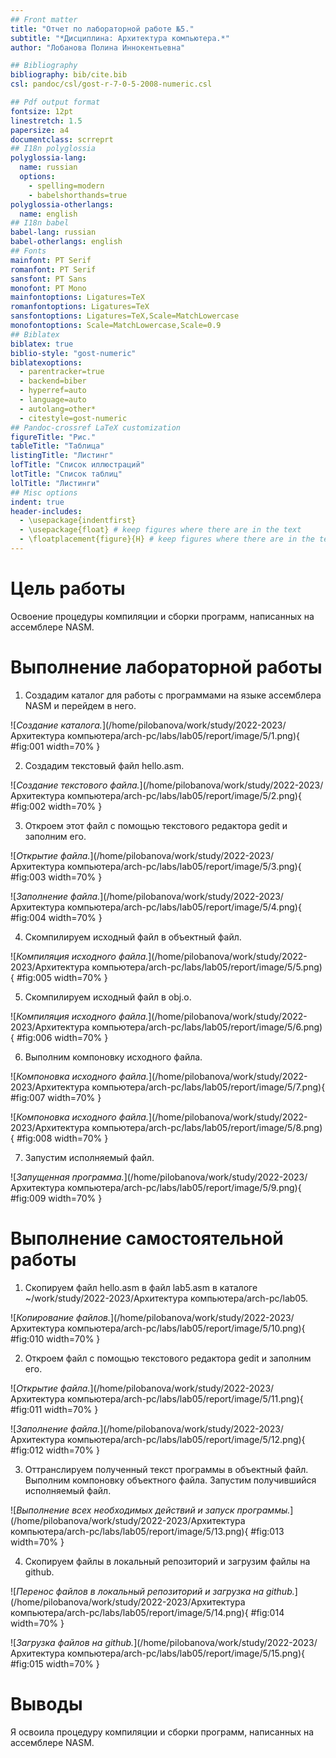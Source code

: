 ```yaml
---
## Front matter
title: "Отчет по лабораторной работе №5."
subtitle: "*Дисциплина: Архитектура компьютера.*"
author: "Лобанова Полина Иннокентьевна"

## Bibliography
bibliography: bib/cite.bib
csl: pandoc/csl/gost-r-7-0-5-2008-numeric.csl

## Pdf output format
fontsize: 12pt
linestretch: 1.5
papersize: a4
documentclass: scrreprt
## I18n polyglossia
polyglossia-lang:
  name: russian
  options:
	- spelling=modern
	- babelshorthands=true
polyglossia-otherlangs:
  name: english
## I18n babel
babel-lang: russian
babel-otherlangs: english
## Fonts
mainfont: PT Serif
romanfont: PT Serif
sansfont: PT Sans
monofont: PT Mono
mainfontoptions: Ligatures=TeX
romanfontoptions: Ligatures=TeX
sansfontoptions: Ligatures=TeX,Scale=MatchLowercase
monofontoptions: Scale=MatchLowercase,Scale=0.9
## Biblatex
biblatex: true
biblio-style: "gost-numeric"
biblatexoptions:
  - parentracker=true
  - backend=biber
  - hyperref=auto
  - language=auto
  - autolang=other*
  - citestyle=gost-numeric
## Pandoc-crossref LaTeX customization
figureTitle: "Рис."
tableTitle: "Таблица"
listingTitle: "Листинг"
lofTitle: "Список иллюстраций"
lotTitle: "Список таблиц"
lolTitle: "Листинги"
## Misc options
indent: true
header-includes:
  - \usepackage{indentfirst}
  - \usepackage{float} # keep figures where there are in the text
  - \floatplacement{figure}{H} # keep figures where there are in the text
---
```


# Цель работы

Освоение процедуры компиляции и сборки программ, написанных на ассемблере NASM. 

# Выполнение лабораторной работы

1. Создадим каталог для работы с программами на языке ассемблера NASM и перейдем в него.

![*Создание каталога.*](/home/pilobanova/work/study/2022-2023/Архитектура компьютера/arch-pc/labs/lab05/report/image/5/1.png){ #fig:001 width=70% }

2. Создадим текстовый файл hello.asm.

![*Создание текстового файла.*](/home/pilobanova/work/study/2022-2023/Архитектура компьютера/arch-pc/labs/lab05/report/image/5/2.png){ #fig:002 width=70% }

3. Откроем этот файл с помощью текстового редактора gedit и заполним его.

![*Открытие файла.*](/home/pilobanova/work/study/2022-2023/Архитектура компьютера/arch-pc/labs/lab05/report/image/5/3.png){ #fig:003 width=70% }

![*Заполнение файла.*](/home/pilobanova/work/study/2022-2023/Архитектура компьютера/arch-pc/labs/lab05/report/image/5/4.png){ #fig:004 width=70% }

4. Скомпилируем исходный файл в объектный файл.

![*Компиляция исходного файла.*](/home/pilobanova/work/study/2022-2023/Архитектура компьютера/arch-pc/labs/lab05/report/image/5/5.png){ #fig:005 width=70% }

5. Скомпилируем исходный файл в obj.o.

![*Компиляция исходного файла.*](/home/pilobanova/work/study/2022-2023/Архитектура компьютера/arch-pc/labs/lab05/report/image/5/6.png){ #fig:006 width=70% }

6. Выполним компоновку исходного файла.

![*Компоновка исходного файла.*](/home/pilobanova/work/study/2022-2023/Архитектура компьютера/arch-pc/labs/lab05/report/image/5/7.png){ #fig:007 width=70% }

![*Компоновка исходного файла.*](/home/pilobanova/work/study/2022-2023/Архитектура компьютера/arch-pc/labs/lab05/report/image/5/8.png){ #fig:008 width=70% }

7. Запустим исполняемый файл.

![*Запущенная программа.*](/home/pilobanova/work/study/2022-2023/Архитектура компьютера/arch-pc/labs/lab05/report/image/5/9.png){ #fig:009 width=70% }

# Выполнение самостоятельной работы

1. Скопируем файл hello.asm в файл lab5.asm в каталоге ~/work/study/2022-2023/Архитектура компьютера/arch-pc/lab05.

![*Копирование файлов.*](/home/pilobanova/work/study/2022-2023/Архитектура компьютера/arch-pc/labs/lab05/report/image/5/10.png){ #fig:010 width=70% }

2. Откроем файл с помощью текстового редактора gedit и заполним его.

![*Открытие файла.*](/home/pilobanova/work/study/2022-2023/Архитектура компьютера/arch-pc/labs/lab05/report/image/5/11.png){ #fig:011 width=70% }

![*Заполнение файла.*](/home/pilobanova/work/study/2022-2023/Архитектура компьютера/arch-pc/labs/lab05/report/image/5/12.png){ #fig:012 width=70% }

3. Оттранслируем полученный текст программы в объектный файл. Выполним компоновку объектного файла. Запустим получившийся исполняемый файл.

![*Выполнение всех необходимых действий и запуск программы.*](/home/pilobanova/work/study/2022-2023/Архитектура компьютера/arch-pc/labs/lab05/report/image/5/13.png){ #fig:013 width=70% }

4. Скопируем файлы в локальный репозиторий и загрузим файлы на github.

![*Перенос файлов в локальный репозиторий и загрузка на github.*](/home/pilobanova/work/study/2022-2023/Архитектура компьютера/arch-pc/labs/lab05/report/image/5/14.png){ #fig:014 width=70% }

![*Загрузка файлов на github.*](/home/pilobanova/work/study/2022-2023/Архитектура компьютера/arch-pc/labs/lab05/report/image/5/15.png){ #fig:015 width=70% }

# Выводы

Я освоила процедуру компиляции и сборки программ, написанных на ассемблере NASM.
